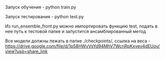 Запуск обучения - python train.py

Запуск тестирования - python test.py

Из run_ensemble_front.py можно импортировать функцию test, подать в нее путь к тестовой папке и запустится ансамблированный метод

Все модели должны лежать в папке ./checkpoints/, ссылка на веса - https://drive.google.com/file/d/1p58HWvVsYd94MhV7WcnRpKxvev4dEUov/view?usp=share_link
